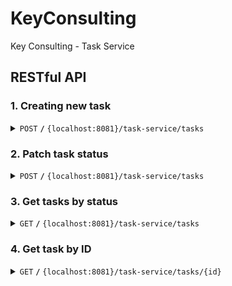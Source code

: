 # KeyConsulting

Key Consulting - Task Service

## RESTful API

### 1. Creating new task

<details>
 <summary><code>POST</code> <code><b>/</b></code> <code>{localhost:8081}/task-service/tasks</code></summary>

#### Request Body

> | name |  type     | data type      | description                                |
> |------|-----------|----------------|--------------------------------------------|
> | body |  required | object (JSON ) | `{"label": String, "description": String}` |

#### Responses

> | http code | content-type                      | response                                                                    |
> |-----------|-----------------------------------|-----------------------------------------------------------------------------|
> | `200`     | `application/json`                | `{"id": long, "label": String, "description": String , "completed": false}` |

</details>

### 2. Patch task status

<details>
 <summary><code>POST</code> <code><b>/</b></code> <code>{localhost:8081}/task-service/tasks</code></summary>

#### Request Body

> | name |  type     | data type      | description                          |
> |------|-----------|----------------|--------------------------------------|
> | body |  required | object (JSON ) | `{"id": long, "completed": boolean}` |

#### Responses

> | http code | content-type                      | response                                                                      |
> |-----------|-----------------------------------|-------------------------------------------------------------------------------|
> | `200`     | `application/json`                | `{"id": long, "label": String, "description": String , "completed": boolean}` |
> | `400`     | `application/json`                | NotFound error with ProblemDetail object for not existing ID                  |
> | `404`     | `application/json`                | BadRequest error with ProblemDetail object for no "id" / "description" offered|

</details>

### 3. Get tasks by status

<details>
 <summary><code>GET</code> <code><b>/</b></code> <code>{localhost:8081}/task-service/tasks</code></summary>

##### Request Param

> | name | type     | data type | description              |
> |------|----------|-----------|--------------------------|
> | isCompleted | optional | Boolean   | 'null' means get all tasks |

##### Responses

> | http code | content-type                      | response             |
> |-----------|-----------------------------------|----------------------|
> | `200`     | `application/json`                | List of task objects |

</details>

### 4. Get task by ID

<details>
 <summary><code>GET</code> <code><b>/</b></code> <code>{localhost:8081}/task-service/tasks/{id}</code></summary>

##### Path Variable

> | name | type     | data type | description              |
> |------|----------|-----------|--------------------------|
> | id   | required | long      |  |

##### Responses

> | http code | content-type                      | response                                                                      |
> |-----------|-----------------------------------|-------------------------------------------------------------------------------|
> | `200`     | `application/json`                | `{"id": long, "label": String, "description": String , "completed": boolean}` |
> | `400`     | `application/json`                | Not found error with ProblemDetail object                                     |

</details>


